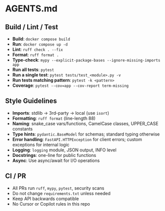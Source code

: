 # AGENTS.md

## Build / Lint / Test
- **Build**: `docker compose build`
- **Run**: `docker compose up -d`
- **Lint**: `ruff check . --fix`
- **Format**: `ruff format .`
- **Type-check**: `mypy --explicit-package-bases --ignore-missing-imports app`
- **Run all tests**: `pytest`
- **Run a single test**: `pytest tests/test_<module>.py -v`
- **Run tests matching pattern**: `pytest -k <pattern>`
- **Coverage**: `pytest --cov=app --cov-report term-missing`

## Style Guidelines
- **Imports**: stdlib → 3rd-party → local (use `isort`)
- **Formatting**: `ruff format` (line-length 88)
- **Naming**: snake_case vars/functions, CamelCase classes, UPPER_CASE constants
- **Type hints**: `pydantic.BaseModel` for schemas; standard typing otherwise
- **Error handling**: `FastAPI.HTTPException` for client errors; custom exceptions for internal logic
- **Logging**: `logging` module, JSON output, INFO level
- **Docstrings**: one-line for public functions
- **Async**: Use async/await for I/O operations

## CI / PR
- All PRs run `ruff`, `mypy`, `pytest`, security scans
- Do not change `requirements.txt` unless needed
- Keep API backwards compatible
- No Cursor or Copilot rules in this repo
